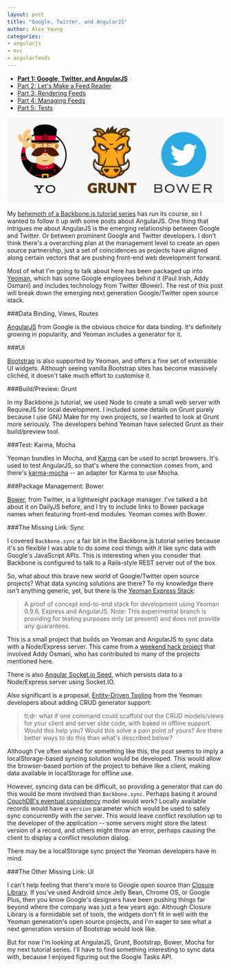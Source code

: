 ```yaml
---
layout: post
title: "Google, Twitter, and AngularJS"
author: Alex Young
categories: 
- angularjs
- mvc
- angularfeeds
---
```


<ul class="parts">
  <li><a href="http://dailyjs.com/2013/04/11/angularjs-1/"><strong>Part 1: Google, Twitter, and AngularJS</strong></a></li>
  <li><a href="http://dailyjs.com/2013/04/18/angularjs-2/">Part 2: Let's Make a Feed Reader</a></li>
  <li><a href="http://dailyjs.com/2013/04/25/angularjs-3/">Part 3: Rendering Feeds</a></li>
  <li><a href="http://dailyjs.com/2013/05/09/angularjs-4/">Part 4: Managing Feeds</a></li>
  <li><a href="http://dailyjs.com/2013/05/16/angularjs-5/">Part 5: Tests</a></li>
</ul>

![Yeoman](/images/posts/yeoman-angular.png)

My [behemoth of a Backbone.js tutorial series](http://dailyjs.com/tags.html#backgoog) has run its course, so I wanted to follow it up with some posts about AngularJS.  One thing that intrigues me about AngularJS is the emerging relationship between Google and Twitter.  Or between prominent Google and Twitter developers.  I don't think there's a overarching plan at the management level to create an open source partnership, just a set of coincidences as projects have aligned along certain vectors that are pushing front-end web development forward.

Most of what I'm going to talk about here has been packaged up into [Yeoman](http://yeoman.io/), which has some Google employees behind it (Paul Irish, Addy Osmani) and includes technology from Twitter (Bower).  The rest of this post will break down the emerging next generation Google/Twitter open source stack.

###Data Binding, Views, Routes

[AngularJS](http://angularjs.org/) from Google is the obvious choice for data binding.  It's definitely growing in popularity, and Yeoman includes a generator for it.

###UI

[Bootstrap](http://twitter.github.io/bootstrap/) is also supported by Yeoman, and offers a fine set of extensible UI widgets.  Although seeing vanilla Bootstrap sites has become massively clichéd, it doesn't take much effort to customise it.

###Build/Preview: Grunt

In my Backbone.js tutorial, we used Node to create a small web server with RequireJS for local development.  I included some details on Grunt purely because I use GNU Make for my own projects, so I wanted to look at Grunt more seriously.  The developers behind Yeoman have selected Grunt as their build/preview tool.

###Test: Karma, Mocha

Yeoman bundles in Mocha, and [Karma](http://karma-runner.github.io/) can be used to script browsers.  It's used to test AngularJS, so that's where the connection comes from, and there's [karma-mocha](https://npmjs.org/package/karma-mocha) -- an adapter for Karma to use Mocha.

###Package Management: Bower

[Bower](http://twitter.github.com/bower/), from Twitter, is a lightweight package manager.  I've talked a bit about it on DailyJS before, and I try to include links to Bower package names when featuring front-end modules.  Yeoman comes with Bower.

###The Missing Link: Sync

I covered `Backbone.sync` a fair bit in the Backbone.js tutorial series because it's so flexible I was able to do some cool things with it like sync data with Google's JavaScript APIs.  This is interesting when you consider that Backbone is configured to talk to a Rails-style REST server out of the box.

So, what about this brave new world of Google/Twitter open source projects?  What data syncing solutions are there?  To my knowledge there isn't anything generic, yet, but there is the [Yeoman Express Stack](https://github.com/yeoman/yeoman/tree/express-stack):

> A proof of concept end-to-end stack for development using Yeoman 0.9.6, Express and AngularJS. Note: This experimental branch is providing for testing purposes only (at present) and does not provide any guarantees.

This is a small project that builds on Yeoman and AngularJS to sync data with a Node/Express server.  This came from a [weekend hack project](https://plus.google.com/101063139999404044459/posts/WMwH2ZgMXkD) that involved Addy Osmani, who has contributed to many of the projects mentioned here.

There is also [Angular Socket.io Seed](https://github.com/btford/angular-socket-io-seed), which persists data to a Node/Express server using Socket.IO.

Also significant is a proposal, [Entity-Driven Tooling](https://plus.google.com/101063139999404044459/posts/fomAZfaPL9t) from the Yeoman developers about adding CRUD generator support:

> tl;dr: what if one command could scaffold out the CRUD models/views for your client and server side code, with baked in offline support. Would this help you? Would this solve a pain point of yours? Are there better ways to do this than what's described below?

Although I've often wished for something like this, the post seems to imply a localStorage-based syncing solution would be developed.  This would allow the browser-based portion of the project to behave like a client, making data available in localStorage for offline use.

However, syncing data can be difficult, so providing a generator that can do this would be more involved than `Backbone.sync`.  Perhaps basing it around [CouchDB's eventual consistency](http://guide.couchdb.org/draft/consistency.html#consistency) model would work?  Locally available records would have a `version` parameter which would be used to safely sync concurrently with the server.  This would leave conflict resolution up to the developer of the application -- some servers might store the latest version of a record, and others might throw an error, perhaps causing the client to display a conflict resolution dialog.

There may be a localStorage sync project the Yeoman developers have in mind.

###The Other Missing Link: UI

I can't help feeling that there's more to Google open source than [Closure Library](https://developers.google.com/closure/library/).  If you've used Android since Jelly Bean, Chrome OS, or Google Plus, then you know Google's designers have been pushing things far beyond where the company was just a few years ago.  Although Closure Library is a formidable set of tools, the widgets don't fit in well with the Yeoman generation's open source projects, and I'm eager to see what a next generation version of Bootstrap would look like.

But for now I'm looking at AngularJS, Grunt, Bootstrap, Bower, Mocha for my next tutorial series.  I'll have to find something interesting to sync data with, because I enjoyed figuring out the Google Tasks API.

